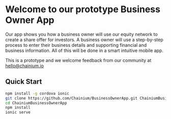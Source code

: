 # Welcome to our prototype Business Owner App 

Our app shows you how a business owner will use our equity network to create a share offer for investors.  A business owner will use a step-by-step process to enter their business details and supporting financial and business information.  All of this will be done in a smart intuitive mobile app. 

This is a prototype and we welcome feedback from our community at hello@chainium.io 


## Quick Start

```bash
npm install -g cordova ionic
git clone https://github.com/Chainium/BusinessOwnerApp.git ChainiumBusinessOwnerApp
cd ChainiumBusinessOwnerApp
npm install
ionic serve
```